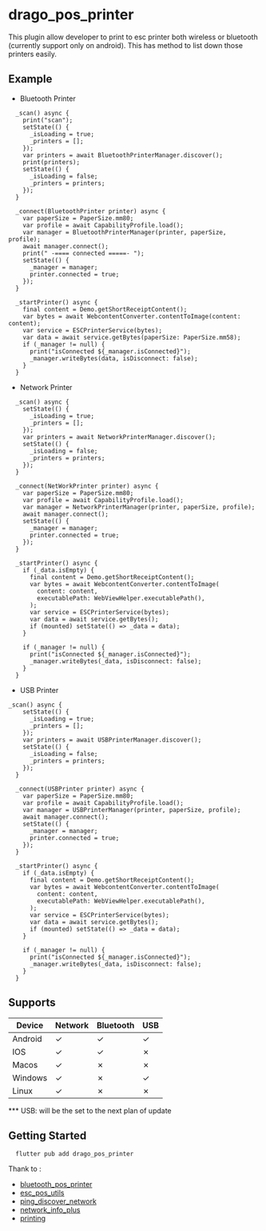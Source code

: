 # drago_pos_printer

This plugin allow developer to print to esc printer both wireless or bluetooth (currently support only on android). This has method to list down those printers easily.

## Example

- Bluetooth Printer

```
  _scan() async {
    print("scan");
    setState(() {
      _isLoading = true;
      _printers = [];
    });
    var printers = await BluetoothPrinterManager.discover();
    print(printers);
    setState(() {
      _isLoading = false;
      _printers = printers;
    });
  }

  _connect(BluetoothPrinter printer) async {
    var paperSize = PaperSize.mm80;
    var profile = await CapabilityProfile.load();
    var manager = BluetoothPrinterManager(printer, paperSize, profile);
    await manager.connect();
    print(" -==== connected =====- ");
    setState(() {
      _manager = manager;
      printer.connected = true;
    });
  }

  _startPrinter() async {
    final content = Demo.getShortReceiptContent();
    var bytes = await WebcontentConverter.contentToImage(content: content);
    var service = ESCPrinterService(bytes);
    var data = await service.getBytes(paperSize: PaperSize.mm58);
    if (_manager != null) {
      print("isConnected ${_manager.isConnected}");
      _manager.writeBytes(data, isDisconnect: false);
    }
  }
```

- Network Printer

```
  _scan() async {
    setState(() {
      _isLoading = true;
      _printers = [];
    });
    var printers = await NetworkPrinterManager.discover();
    setState(() {
      _isLoading = false;
      _printers = printers;
    });
  }

  _connect(NetWorkPrinter printer) async {
    var paperSize = PaperSize.mm80;
    var profile = await CapabilityProfile.load();
    var manager = NetworkPrinterManager(printer, paperSize, profile);
    await manager.connect();
    setState(() {
      _manager = manager;
      printer.connected = true;
    });
  }

  _startPrinter() async {
    if (_data.isEmpty) {
      final content = Demo.getShortReceiptContent();
      var bytes = await WebcontentConverter.contentToImage(
        content: content,
        executablePath: WebViewHelper.executablePath(),
      );
      var service = ESCPrinterService(bytes);
      var data = await service.getBytes();
      if (mounted) setState(() => _data = data);
    }

    if (_manager != null) {
      print("isConnected ${_manager.isConnected}");
      _manager.writeBytes(_data, isDisconnect: false);
    }
  }
```

- USB Printer
```
_scan() async {
    setState(() {
      _isLoading = true;
      _printers = [];
    });
    var printers = await USBPrinterManager.discover();
    setState(() {
      _isLoading = false;
      _printers = printers;
    });
  }

  _connect(USBPrinter printer) async {
    var paperSize = PaperSize.mm80;
    var profile = await CapabilityProfile.load();
    var manager = USBPrinterManager(printer, paperSize, profile);
    await manager.connect();
    setState(() {
      _manager = manager;
      printer.connected = true;
    });
  }

  _startPrinter() async {
    if (_data.isEmpty) {
      final content = Demo.getShortReceiptContent();
      var bytes = await WebcontentConverter.contentToImage(
        content: content,
        executablePath: WebViewHelper.executablePath(),
      );
      var service = ESCPrinterService(bytes);
      var data = await service.getBytes();
      if (mounted) setState(() => _data = data);
    }

    if (_manager != null) {
      print("isConnected ${_manager.isConnected}");
      _manager.writeBytes(_data, isDisconnect: false);
    }
  }
```

## Supports

| Device | Network | Bluetooth | USB |
| --- | --- | --- | --- |
| Android | &check; | &check; | &check; |
| IOS | &check; | &check; | &cross; |
| Macos | &check; | &cross; | &cross; |
| Windows | &check; | &cross; | &check; |
| Linux | &check; | &cross; | &cross; |

*** USB: will be the set to the next plan of update

## Getting Started
```
  flutter pub add drago_pos_printer
```




Thank to :
- [bluetooth_pos_printer](https://pub.dev/packages/bluetooth_pos_printer)
- [esc_pos_utils](https://pub.dev/packages/esc_pos_utils)
- [ping_discover_network](https://pub.dev/packages/ping_discover_network)
- [network_info_plus](https://pub.dev/packages/network_info_plus)
- [printing](https://pub.dev/packages/printing)